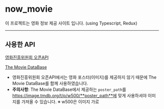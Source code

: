 # now_movie
이 프로젝트는 영화 정보 제공 사이트 입니다. (using Typescript, Redux)

---

## 사용한 API
[영화진흥위원회 오픈API](http://www.kobis.or.kr/kobisopenapi/homepg/main/main.do)

[The Movie DataBase](https://developers.themoviedb.org/3/search/search-movies)
- 영화진흥위원회 오픈API에서는 영화 포스터(이미지)를 제공하지 않기 때문에 The Movie DataBase를 함께 사용하였습니다.
- **주의사항**: The Movie DataBase에서 제공하는 `poster_path`를 https://image.tmdb.org/t/p/w500/**poster_path**에 맞게 사용하셔야 이미지를 가져올 수 있습니다. ※ w500은 이미지 가로 
